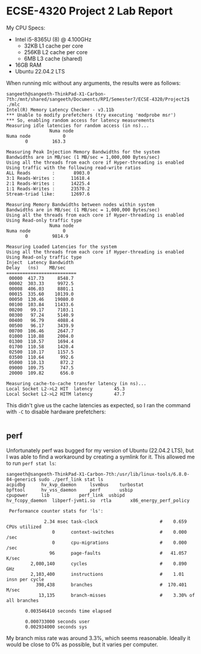 # ECSE-4320 Project 2 Lab Report

My CPU Specs:
- Intel i5-8365U (8) @ 4.100GHz
  - 32KB L1 cache per core
  - 256KB L2 cache per core
  - 6MB L3 cache (shared)
- 16GB RAM
- Ubuntu 22.04.2 LTS

When running mlc without any arguments, the results were as follows:
```
sangeeth@sangeeth-ThinkPad-X1-Carbon-7th:/mnt/shared/sangeeth/Documents/RPI/Semester7/ECSE-4320/Project2$ ./mlc
Intel(R) Memory Latency Checker - v3.11b
*** Unable to modify prefetchers (try executing 'modprobe msr')
*** So, enabling random access for latency measurements
Measuring idle latencies for random access (in ns)...
                Numa node
Numa node            0
       0         163.3

Measuring Peak Injection Memory Bandwidths for the system
Bandwidths are in MB/sec (1 MB/sec = 1,000,000 Bytes/sec)
Using all the threads from each core if Hyper-threading is enabled
Using traffic with the following read-write ratios
ALL Reads        :       8903.0
3:1 Reads-Writes :      11618.4
2:1 Reads-Writes :      14225.4
1:1 Reads-Writes :      23570.2
Stream-triad like:      12697.6

Measuring Memory Bandwidths between nodes within system 
Bandwidths are in MB/sec (1 MB/sec = 1,000,000 Bytes/sec)
Using all the threads from each core if Hyper-threading is enabled
Using Read-only traffic type
                Numa node
Numa node            0
       0         9814.9

Measuring Loaded Latencies for the system
Using all the threads from each core if Hyper-threading is enabled
Using Read-only traffic type
Inject  Latency Bandwidth
Delay   (ns)    MB/sec
==========================
 00000  417.73     8548.7
 00002  303.33     9972.5
 00008  406.03     8801.1
 00015  335.60    10139.0
 00050  130.46    19080.0
 00100  103.84    11433.6
 00200   99.17     7103.1
 00300   97.24     5140.9
 00400   96.79     4088.4
 00500   96.17     3439.9
 00700  106.46     2647.7
 01000  110.88     2004.0
 01300  110.57     1694.4
 01700  110.58     1420.4
 02500  110.17     1157.5
 03500  110.64      992.6
 05000  110.13      872.2
 09000  109.75      747.5
 20000  109.82      656.0

Measuring cache-to-cache transfer latency (in ns)...
Local Socket L2->L2 HIT  latency        45.3
Local Socket L2->L2 HITM latency        47.7
```

This didn't give us the cache latencies as expected, so I ran the command with `-C` to disable hardware prefetchers:
```

```

## perf

Unfortunately perf was bugged for my version of Ubuntu (22.04.2 LTS), but I was able to find a workaround by creating a symlink for it. This allowed me to run `perf stat ls`:
```
sangeeth@sangeeth-ThinkPad-X1-Carbon-7th:/usr/lib/linux-tools/6.8.0-84-generic$ sudo ./perf_link stat ls
acpidbg		 hv_kvp_daemon	   lsvmbus    turbostat
bpftool		 hv_vss_daemon	   perf       usbip
cpupower	 lib		   perf_link  usbipd
hv_fcopy_daemon  libperf-jvmti.so  rtla       x86_energy_perf_policy

 Performance counter stats for 'ls':

              2.34 msec task-clock                       #    0.659 CPUs utilized             
                 0      context-switches                 #    0.000 /sec                      
                 0      cpu-migrations                   #    0.000 /sec                      
                96      page-faults                      #   41.057 K/sec                     
         2,080,140      cycles                           #    0.890 GHz                       
         2,103,400      instructions                     #    1.01  insn per cycle            
           398,438      branches                         #  170.401 M/sec                     
            13,135      branch-misses                    #    3.30% of all branches           

       0.003546410 seconds time elapsed

       0.000733000 seconds user
       0.002934000 seconds sys
```

My branch miss rate was around 3.3%, which seems reasonable. Ideally it would be close to 0% as possible, but it varies per computer.